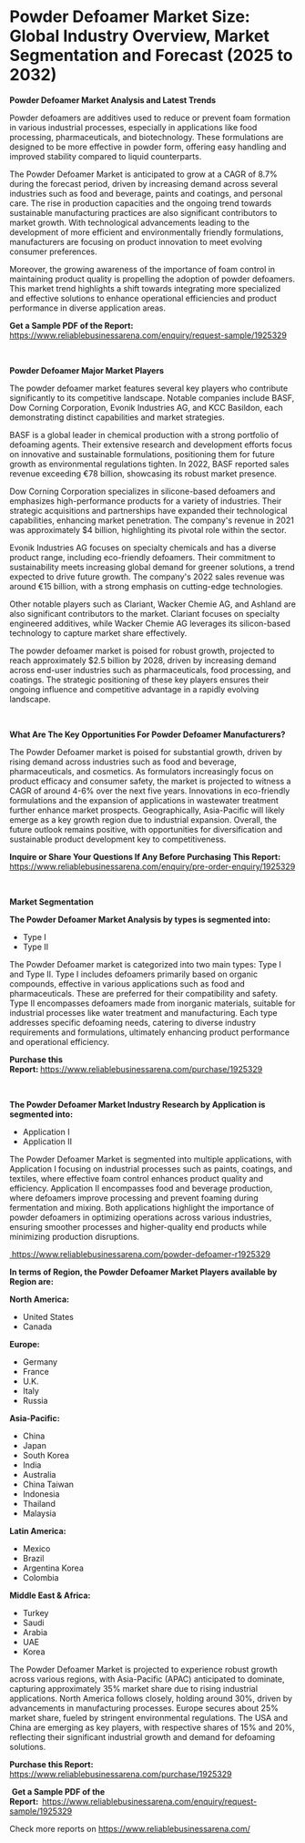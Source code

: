 <p><h1>Powder Defoamer Market Size: Global Industry Overview, Market Segmentation and Forecast (2025 to 2032)</h1></p><p><strong>Powder Defoamer Market Analysis and Latest Trends</strong></p>
<p><p>Powder defoamers are additives used to reduce or prevent foam formation in various industrial processes, especially in applications like food processing, pharmaceuticals, and biotechnology. These formulations are designed to be more effective in powder form, offering easy handling and improved stability compared to liquid counterparts.</p><p>The Powder Defoamer Market is anticipated to grow at a CAGR of 8.7% during the forecast period, driven by increasing demand across several industries such as food and beverage, paints and coatings, and personal care. The rise in production capacities and the ongoing trend towards sustainable manufacturing practices are also significant contributors to market growth. With technological advancements leading to the development of more efficient and environmentally friendly formulations, manufacturers are focusing on product innovation to meet evolving consumer preferences.</p><p>Moreover, the growing awareness of the importance of foam control in maintaining product quality is propelling the adoption of powder defoamers. This market trend highlights a shift towards integrating more specialized and effective solutions to enhance operational efficiencies and product performance in diverse application areas.</p></p>
<p><strong>Get a Sample PDF of the Report:&nbsp;</strong> <a href="https://www.reliablebusinessarena.com/enquiry/request-sample/1925329?utm_campaign=2800&utm_medium=2&utm_source=Github&utm_content=ia&utm_term=28032025&utm_id=powder-defoamer">https://www.reliablebusinessarena.com/enquiry/request-sample/1925329</a></p>
<p>&nbsp;</p>
<p><strong>Powder Defoamer Major Market Players</strong></p>
<p><p>The powder defoamer market features several key players who contribute significantly to its competitive landscape. Notable companies include BASF, Dow Corning Corporation, Evonik Industries AG, and KCC Basildon, each demonstrating distinct capabilities and market strategies.</p><p>BASF is a global leader in chemical production with a strong portfolio of defoaming agents. Their extensive research and development efforts focus on innovative and sustainable formulations, positioning them for future growth as environmental regulations tighten. In 2022, BASF reported sales revenue exceeding €78 billion, showcasing its robust market presence.</p><p>Dow Corning Corporation specializes in silicone-based defoamers and emphasizes high-performance products for a variety of industries. Their strategic acquisitions and partnerships have expanded their technological capabilities, enhancing market penetration. The company's revenue in 2021 was approximately $4 billion, highlighting its pivotal role within the sector.</p><p>Evonik Industries AG focuses on specialty chemicals and has a diverse product range, including eco-friendly defoamers. Their commitment to sustainability meets increasing global demand for greener solutions, a trend expected to drive future growth. The company's 2022 sales revenue was around €15 billion, with a strong emphasis on cutting-edge technologies.</p><p>Other notable players such as Clariant, Wacker Chemie AG, and Ashland are also significant contributors to the market. Clariant focuses on specialty engineered additives, while Wacker Chemie AG leverages its silicon-based technology to capture market share effectively. </p><p>The powder defoamer market is poised for robust growth, projected to reach approximately $2.5 billion by 2028, driven by increasing demand across end-user industries such as pharmaceuticals, food processing, and coatings. The strategic positioning of these key players ensures their ongoing influence and competitive advantage in a rapidly evolving landscape.</p></p>
<p>&nbsp;</p>
<p><strong>What Are The Key Opportunities For Powder Defoamer Manufacturers?</strong></p>
<p><p>The Powder Defoamer market is poised for substantial growth, driven by rising demand across industries such as food and beverage, pharmaceuticals, and cosmetics. As formulators increasingly focus on product efficacy and consumer safety, the market is projected to witness a CAGR of around 4-6% over the next five years. Innovations in eco-friendly formulations and the expansion of applications in wastewater treatment further enhance market prospects. Geographically, Asia-Pacific will likely emerge as a key growth region due to industrial expansion. Overall, the future outlook remains positive, with opportunities for diversification and sustainable product development key to competitiveness.</p></p>
<p><strong>Inquire or Share Your Questions If Any Before Purchasing This Report:</strong> <a href="https://www.reliablebusinessarena.com/enquiry/pre-order-enquiry/1925329?utm_campaign=2800&utm_medium=2&utm_source=Github&utm_content=ia&utm_term=28032025&utm_id=powder-defoamer">https://www.reliablebusinessarena.com/enquiry/pre-order-enquiry/1925329</a></p>
<p>&nbsp;</p>
<p><strong>Market Segmentation</strong></p>
<p><strong>The Powder Defoamer Market Analysis by types is segmented into:</strong></p>
<p><ul><li>Type I</li><li>Type II</li></ul></p>
<p><p>The Powder Defoamer market is categorized into two main types: Type I and Type II. Type I includes defoamers primarily based on organic compounds, effective in various applications such as food and pharmaceuticals. These are preferred for their compatibility and safety. Type II encompasses defoamers made from inorganic materials, suitable for industrial processes like water treatment and manufacturing. Each type addresses specific defoaming needs, catering to diverse industry requirements and formulations, ultimately enhancing product performance and operational efficiency.</p></p>
<p><strong>Purchase this Report:&nbsp;</strong><a href="https://www.reliablebusinessarena.com/purchase/1925329?utm_campaign=2800&utm_medium=2&utm_source=Github&utm_content=ia&utm_term=28032025&utm_id=powder-defoamer">https://www.reliablebusinessarena.com/purchase/1925329</a></p>
<p>&nbsp;</p>
<p><strong>The Powder Defoamer Market Industry Research by Application is segmented into:</strong></p>
<p><ul><li>Application I</li><li>Application II</li></ul></p>
<p><p>The Powder Defoamer Market is segmented into multiple applications, with Application I focusing on industrial processes such as paints, coatings, and textiles, where effective foam control enhances product quality and efficiency. Application II encompasses food and beverage production, where defoamers improve processing and prevent foaming during fermentation and mixing. Both applications highlight the importance of powder defoamers in optimizing operations across various industries, ensuring smoother processes and higher-quality end products while minimizing production disruptions.</p></p>
<p><a href="https://www.reliablebusinessarena.com/powder-defoamer-r1925329?utm_campaign=2800&utm_medium=2&utm_source=Github&utm_content=ia&utm_term=28032025&utm_id=powder-defoamer">&nbsp;https://www.reliablebusinessarena.com/powder-defoamer-r1925329</a></p>
<p><strong>In terms of Region, the Powder Defoamer Market Players available by Region are:</strong></p>
<p>
    <p> <strong> North America: </strong>
        <ul>
            <li>United States</li>
            <li>Canada</li>
        </ul>
        </p> 
    <p> <strong> Europe: </strong>
        <ul>
            <li>Germany</li>
            <li>France</li>
            <li>U.K.</li>
            <li>Italy</li>
            <li>Russia</li>
        </ul>
        </p> 
    <p> <strong> Asia-Pacific: </strong>
        <ul>
            <li>China</li>
            <li>Japan</li>
            <li>South Korea</li>
            <li>India</li>
            <li>Australia</li>
            <li>China Taiwan</li>
            <li>Indonesia</li>
            <li>Thailand</li>
            <li>Malaysia</li>
        </ul>
        </p> 
    <p> <strong> Latin America: </strong>
        <ul>
            <li>Mexico</li>
            <li>Brazil</li>
            <li>Argentina Korea</li>
            <li>Colombia</li>
        </ul>
        </p> 
    <p> <strong> Middle East & Africa: </strong>
        <ul>
            <li>Turkey</li>
            <li>Saudi</li>
            <li>Arabia</li>
            <li>UAE</li>
            <li>Korea</li>
        </ul>
    </p>
    </p>
<p><p>The Powder Defoamer Market is projected to experience robust growth across various regions, with Asia-Pacific (APAC) anticipated to dominate, capturing approximately 35% market share due to rising industrial applications. North America follows closely, holding around 30%, driven by advancements in manufacturing processes. Europe secures about 25% market share, fueled by stringent environmental regulations. The USA and China are emerging as key players, with respective shares of 15% and 20%, reflecting their significant industrial growth and demand for defoaming solutions.</p></p>
<p><strong>Purchase this Report: </strong><a href="https://www.reliablebusinessarena.com/purchase/1925329?utm_campaign=2800&utm_medium=2&utm_source=Github&utm_content=ia&utm_term=28032025&utm_id=powder-defoamer">https://www.reliablebusinessarena.com/purchase/1925329</a></p>
<p>&nbsp;<strong>Get a Sample PDF of the Report:&nbsp;&nbsp;</strong><a href="https://www.reliablebusinessarena.com/enquiry/request-sample/1925329?utm_campaign=2800&utm_medium=2&utm_source=Github&utm_content=ia&utm_term=28032025&utm_id=powder-defoamer">https://www.reliablebusinessarena.com/enquiry/request-sample/1925329</a></p>
<p><strong></strong></p>
<p>Check more reports on <a href="https://www.reliablebusinessarena.com/?utm_campaign=2800&utm_medium=2&utm_source=Github&utm_content=ia&utm_term=28032025&utm_id=powder-defoamer">https://www.reliablebusinessarena.com/</a></p>